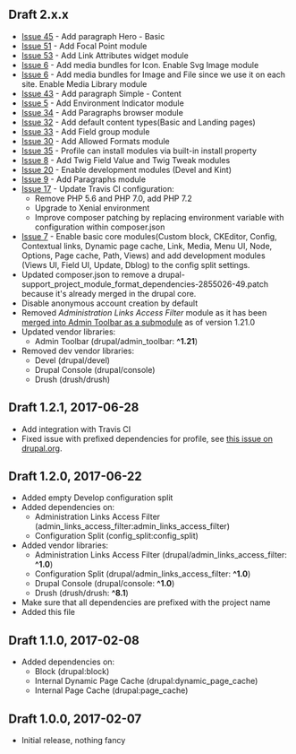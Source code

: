 ## Draft 2.x.x
- [Issue 45](https://github.com/lemberg/draft/issues/45) - Add paragraph Hero - Basic
- [Issue 51](https://github.com/lemberg/draft/issues/51) - Add Focal Point module
- [Issue 53](https://github.com/lemberg/draft/issues/53) - Add Link Attributes widget module
- [Issue 6](https://github.com/lemberg/draft/issues/6) - Add media bundles for Icon. Enable Svg Image module
- [Issue 6](https://github.com/lemberg/draft/issues/6) - Add media bundles for Image and File since we use it on each site. Enable Media Library module
- [Issue 43](https://github.com/lemberg/draft/issues/43) - Add paragraph Simple - Content
- [Issue 5](https://github.com/lemberg/draft/issues/5) - Add Environment Indicator module
- [Issue 34](https://github.com/lemberg/draft/issues/34) - Add Paragraphs browser module
- [Issue 32](https://github.com/lemberg/draft/issues/32) - Add default content types(Basic and Landing pages)
- [Issue 33](https://github.com/lemberg/draft/issues/33) - Add Field group module
- [Issue 30](https://github.com/lemberg/draft/issues/30) - Add Allowed Formats module
- [Issue 35](https://github.com/lemberg/draft/issues/35) - Profile can install modules via built-in install property
- [Issue 8](https://github.com/lemberg/draft/issues/8) - Add Twig Field Value and Twig Tweak modules
- [Issue 20](https://github.com/lemberg/draft/issues/20) - Enable development modules (Devel and Kint)
- [Issue 9](https://github.com/lemberg/draft/issues/9) - Add Paragraphs module
- [Issue 17](https://github.com/lemberg/draft/issues/17) - Update Travis CI configuration:
    * Remove PHP 5.6 and PHP 7.0, add PHP 7.2
    * Upgrade to Xenial environment
    * Improve composer patching by replacing environment variable with configuration within composer.json
- [Issue 7](https://github.com/lemberg/draft/issues/7) - Enable basic core modules(Custom block, CKEditor, Config, Contextual links, Dynamic page cache, Link, Media, Menu UI, Node, Options, Page cache, Path, Views) and add development modules (Views UI, Field UI, Update, Dblog) to the config split settings.
- Updated composer.json to remove a drupal-support_project_module_format_dependencies-2855026-49.patch because it's already merged in the drupal core.
- Disable anonymous account creation by default
- Removed *Administration Links Access Filter* module as it has been [merged into Admin Toolbar as a submodule](https://www.drupal.org/project/admin_toolbar/issues/2919346) as of version 1.21.0
- Updated vendor libraries:
    * Admin Toolbar (drupal/admin_toolbar: **^1.21**)
- Removed dev vendor libraries:
    * Devel (drupal/devel)
    * Drupal Console (drupal/console)
    * Drush (drush/drush)

## Draft 1.2.1, 2017-06-28

- Add integration with Travis CI
- Fixed issue with prefixed dependencies for profile, see [this issue on drupal.org](https://www.drupal.org/node/2855026).

## Draft 1.2.0, 2017-06-22

- Added empty Develop configuration split
- Added dependencies on:
    * Administration Links Access Filter (admin_links_access_filter:admin_links_access_filter)
    * Configuration Split (config_split:config_split)
- Added vendor libraries:
    * Administration Links Access Filter (drupal/admin_links_access_filter: **^1.0**)
    * Configuration Split (drupal/admin_links_access_filter: **^1.0**)
    * Drupal Console (drupal/console: **^1.0**)
    * Drush (drush/drush: **^8.1**)
- Make sure that all dependencies are prefixed with the project name
- Added this file

## Draft 1.1.0, 2017-02-08

- Added dependencies on:
    * Block (drupal:block)
    * Internal Dynamic Page Cache (drupal:dynamic_page_cache)
    * Internal Page Cache (drupal:page_cache)

## Draft 1.0.0, 2017-02-07

- Initial release, nothing fancy
